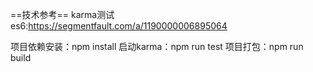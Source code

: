 ==技术参考==
karma测试es6:https://segmentfault.com/a/1190000006895064

项目依赖安装：npm install
启动karma：npm run test
项目打包：npm run build